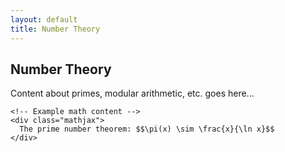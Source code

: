 ```yaml
---
layout: default
title: Number Theory
---
```


<section class="theory-section">
  <div class="container">
    <h1>Number Theory</h1>
    <p>Content about primes, modular arithmetic, etc. goes here...</p>
    
    <!-- Example math content -->
    <div class="mathjax">
      The prime number theorem: $$\pi(x) \sim \frac{x}{\ln x}$$
    </div>
  </div>
</section>
